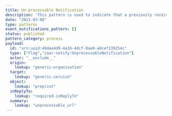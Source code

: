 ```yaml
---
title: Un-processable Notification
description: 'This pattern is used to indicate that a previously received Notify notification was un-processable for some reason. The reason is given in the `summary` property.'
date: "2021-03-08"
type: patterns
event_notifications_pattern: []
status: published
pattern_category: process
payload:
  id: "urn:uuid:49dae4d9-4a16-4dcf-8ae0-a0cef139254c"
  type: ["Flag","coar-notify:UnprocessableNotification"]
  actor: "__exclude__"
  origin:
    lookup: "generic-organisation"
  target:
    lookup: "generic-service"
  object:
    lookup: "preprint"
  inReplyTo:
    lookup: "required-inReplyTo"
  summary:
    lookup: "unprocessable_url"
---
```


